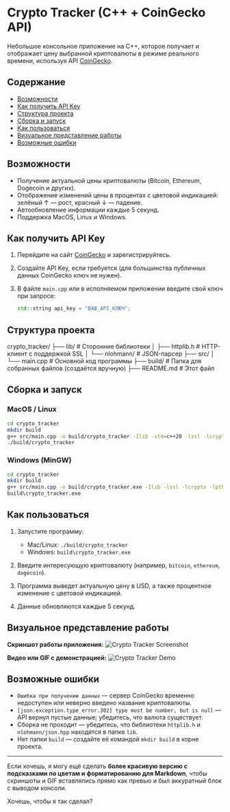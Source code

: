 # Crypto Tracker (C++ + CoinGecko API)

Небольшое консольное приложение на C++, которое получает и отображает цену выбранной криптовалюты в режиме реального времени, используя API [CoinGecko](https://www.coingecko.com/).

## Содержание

* [Возможности](#Возможности)
* [Как получить API Key](#Как-получить-API-Key)
* [Структура проекта](#Структура-проекта)
* [Сборка и запуск](#Сборка-и-запуск)
* [Как пользоваться](#Как-пользоваться)
* [Визуальное представление работы](#Визуальное-представление-работы)
* [Возможные ошибки](#Возможные-ошибки)

## Возможности

* Получение актуальной цены криптовалюты (Bitcoin, Ethereum, Dogecoin и других).
* Отображение изменений цены в процентах с цветовой индикацией: зелёный ↑ — рост, красный ↓ — падение.
* Автообновление информации каждые 5 секунд.
* Поддержка MacOS, Linux и Windows.

## Как получить API Key

1. Перейдите на сайт [CoinGecko](https://www.coingecko.com/) и зарегистрируйтесь.
2. Создайте API Key, если требуется (для большинства публичных данных CoinGecko ключ не нужен).
3. В файле `main.cpp` или в исполняемом приложении введите свой ключ при запросе:

   ```cpp
   std::string api_key = "ВАШ_API_КЛЮЧ"; 
   ```

## Структура проекта

crypto\_tracker/
├── lib/                  # Сторонние библиотеки
│   ├── httplib.h         # HTTP-клиент с поддержкой SSL
│   └── nlohmann/         # JSON-парсер
├── src/
│   └── main.cpp          # Основной код программы
├── build/                # Папка для собранных файлов (создаётся вручную)
├── README.md             # Этот файл

## Сборка и запуск

### MacOS / Linux

```bash
cd crypto_tracker
mkdir build
g++ src/main.cpp -o build/crypto_tracker -Ilib -std=c++20 -lssl -lcrypto -lpthread
./build/crypto_tracker
```

### Windows (MinGW)

```bash
cd crypto_tracker
mkdir build
g++ src/main.cpp -o build/crypto_tracker.exe -Ilib -lssl -lcrypto -lpthread
build\crypto_tracker.exe
```

## Как пользоваться

1. Запустите программу:

   * Mac/Linux: `./build/crypto_tracker`
   * Windows: `build\crypto_tracker.exe`
2. Введите интересующую криптовалюту (например, `bitcoin`, `ethereum`, `dogecoin`).
3. Программа выведет актуальную цену в USD, а также процентное изменение с цветовой индикацией.
4. Данные обновляются каждые 5 секунд.

## Визуальное представление работы

**Скриншот работы приложения:**
![Crypto Tracker Screenshot](path/to/your/screenshot.png)

**Видео или GIF с демонстрацией:**
![Crypto Tracker Demo](path/to/your/demo.gif)

## Возможные ошибки

* `Ошибка при получении данных` — сервер CoinGecko временно недоступен или неверно введено название криптовалюты.
* `[json.exception.type_error.302] type must be number, but is null` — API вернул пустые данные; убедитесь, что валюта существует.
* Сборка не проходит — убедитесь, что библиотеки `httplib.h` и `nlohmann/json.hpp` находятся в папке `lib`.
* Нет папки `build` — создайте её командой `mkdir build` в корне проекта.

---

Если хочешь, я могу ещё сделать **более красивую версию с подсказками по цветам и форматированию для Markdown**, чтобы скриншоты и GIF вставлялись прямо как превью и был аккуратный блок с выводом консоли.

Хочешь, чтобы я так сделал?
